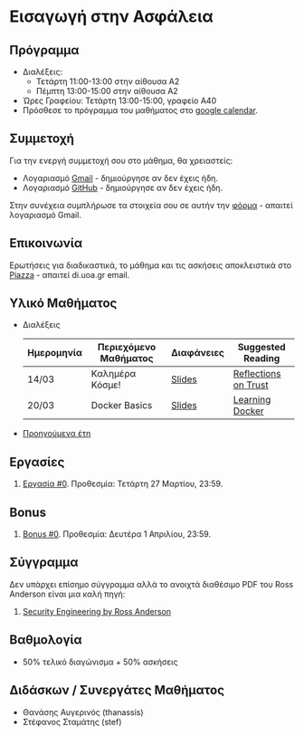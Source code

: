#  Εισαγωγή στην Ασφάλεια

## Πρόγραμμα

* Διαλέξεις:
    * Τετάρτη 11:00-13:00 στην αίθουσα Α2
    * Πέμπτη 13:00-15:00 στην αίθουσα Α2
* Ώρες Γραφείου: Τετάρτη 13:00-15:00, γραφείο Α40
* Πρόσθεσε το πρόγραμμα του μαθήματος στο [google calendar](https://calendar.google.com/calendar/u/3?cid=Y19mMDU1MTYyMjcyYjI1ZjY5ZThhYjcxODY2OTYzMmNiOGJiYTc5MDJjYTYzYThlNTRiZGFhOGVjYTJkYTA0NDg0QGdyb3VwLmNhbGVuZGFyLmdvb2dsZS5jb20).


## Συμμετοχή

Για την ενεργή συμμετοχή σου στο μάθημα, θα χρειαστείς:

* Λογαριασμό [Gmail](https://accounts.google.com/SignUp) - δημιούργησε αν δεν έχεις ήδη.
* Λογαριασμό [GitHub](https://github.com/join) - δημιούργησε αν δεν έχεις ήδη. 

Στην συνέχεια συμπλήρωσε τα στοιχεία σου σε αυτήν την [φόρμα](https://forms.gle/bRigkcjeWZ4vvUJH9) - απαιτεί λογαριασμό Gmail.

## Επικοινωνία

Ερωτήσεις για διαδικαστικά, το μάθημα και τις ασκήσεις αποκλειστικά στο [Piazza](https://piazza.com/uoa.gr/spring2024/1c4cb7f) - απαιτεί di.uoa.gr email.

## Υλικό Μαθήματος

* Διαλέξεις

    | Ημερομηνία | Περιεχόμενο Μαθήματος | Διαφάνειες | Suggested Reading |
    | --- | --- | --- | --- |
    | 14/03 | Καλημέρα Κόσμε! | [Slides](./resources/00-introduction.pdf) | [Reflections on Trust](https://www.cs.cmu.edu/~rdriley/487/papers/Thompson_1984_ReflectionsonTrustingTrust.pdf)|
    | 20/03 | Docker Basics | [Slides](./resources/01-docker-basics.pdf) | [Learning Docker](https://docker-curriculum.com/)|

* [Προηγούμενα έτη](https://ys13.chatzi.org/)

## Εργασίες

1. [Εργασία #0](https://classroom.github.com/a/db-uWx2-). Προθεσμία: Τετάρτη 27 Μαρτίου, 23:59.

## Bonus

1. [Bonus #0](https://classroom.github.com/a/EHfMmJWb). Προθεσμία: Δευτέρα 1 Απριλίου, 23:59.

## Σύγγραμμα

Δεν υπάρχει επίσημο σύγγραμμα αλλά το ανοιχτά διαθέσιμο PDF του Ross Anderson είναι μια καλή πηγή:

1. [Security Engineering by Ross Anderson](https://github.com/tpn/pdfs/blob/master/Security%20Engineering%20-%20Ross%20Anderson%20(v1).pdf)

## Βαθμολογία

* 50% τελικό διαγώνισμα + 50% ασκήσεις

## Διδάσκων / Συνεργάτες Μαθήματος

* Θανάσης Αυγερινός (thanassis)
* Στέφανος Σταμάτης (stef)
